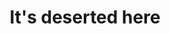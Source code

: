 ---
weight: 50
title: "It's deserted here"
bookFlatSection: false
bookCollapseSection: true
bookHidden: false
---